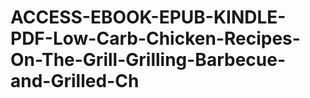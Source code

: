 # ACCESS-EBOOK-EPUB-KINDLE-PDF-Low-Carb-Chicken-Recipes-On-The-Grill-Grilling-Barbecue-and-Grilled-Ch